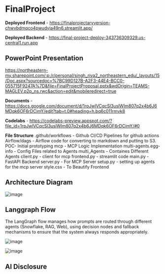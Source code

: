 # FinalProject


**Deployed Frontend** - https://finalprojectarvversion-chwvbdmqco4pwudyja49n6.streamlit.app/

**Deployed Backend** - https://final-project-deploy-343736309329.us-central1.run.app

## PowerPoint Presentation
https://northeastern-my.sharepoint.com/:p:/r/personal/singh_riya2_northeastern_edu/_layouts/15/Doc.aspx?sourcedoc=%7BC99D127B-A2F3-44E4-BCC0-055715F9247A%7D&file=FinalProjectProposal.pptx&wdOrigin=TEAMS-MAGLEV.p2p_ns.rwc&action=edit&mobileredirect=true

**Documents** - https://docs.google.com/document/d/1rpJwlVCqcSl3usIWlm807q2x4b6J6MDqk6OF6rDCimY/edit?tab=t.0#heading=h.bq6c011rmvk8

**Codelabs** - https://codelabs-preview.appspot.com/?file_id=1rpJwlVCqcSl3usIWlm807q2x4b6J6MDqk6OF6rDCimY/#0

**File Structure** 
.github/workflows - Github CI/CD Pipelines for github actions
Airflow/dags - Airflow code for converting to markdown and putting to S3.
POC- Initial prototyping
mcp - MCP Logic Implementation
multi-agents.egg-info - Config Files related to Agents
multi_Agents - Containes Different Agents
client.py - client for mcp
frontend.py - streamlit code
main.py - FastAPI Backend
server.py - For MCP Server
setup.py - setting up agents for the mcp server
style.css - To Beautify Frontend

## Architecture Diagram

![image](https://github.com/user-attachments/assets/5b6ad1f7-0718-4c11-b21b-b234bc05d446)

## Langgraph Flow

The LangGraph flow manages how prompts are routed through different agents (Snowflake, RAG, Web), using decision nodes and fallback mechanisms to ensure that the system always responds appropriately.

![image](https://github.com/user-attachments/assets/4b7e0caa-ada5-42eb-8290-770835e8659c)

![image](https://github.com/user-attachments/assets/b116d335-2a24-4fcd-b5dc-b696b8f8f76e)

## AI Disclosure







